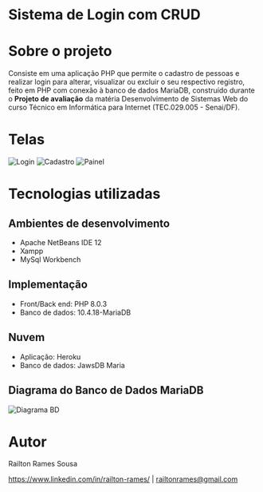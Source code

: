 # Sistema de Login com CRUD

# Sobre o projeto

Consiste em uma aplicação PHP que permite o cadastro de pessoas e realizar login para alterar, visualizar ou excluir o seu respectivo registro, feito em PHP com conexão à banco de dados MariaDB, construído durante o **Projeto de avaliação** da matéria Desenvolvimento de Sistemas Web do curso Técnico em Informática para Internet (TEC.029.005 - Senai/DF).

# Telas

![Login](?)
![Cadastro](?)
![Painel](?)

# Tecnologias utilizadas
## Ambientes de desenvolvimento
- Apache NetBeans IDE 12
- Xampp
- MySql Workbench
## Implementação
- Front/Back end: PHP 8.0.3
- Banco de dados: 10.4.18-MariaDB
## Nuvem
- Aplicação: Heroku
- Banco de dados: JawsDB Maria

## Diagrama do Banco de Dados MariaDB
![Diagrama BD](?)

# Autor

Railton Rames Sousa

https://www.linkedin.com/in/railton-rames/ | railtonrames@gmail.com
